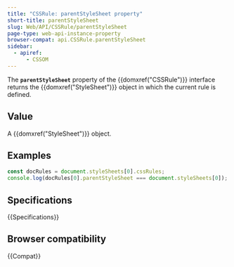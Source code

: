 ```yaml
---
title: "CSSRule: parentStyleSheet property"
short-title: parentStyleSheet
slug: Web/API/CSSRule/parentStyleSheet
page-type: web-api-instance-property
browser-compat: api.CSSRule.parentStyleSheet
sidebar:
  - apiref:
      - CSSOM
---
```


The **`parentStyleSheet`** property of the
{{domxref("CSSRule")}} interface returns the {{domxref("StyleSheet")}} object in which
the current rule is defined.

## Value

A {{domxref("StyleSheet")}} object.

## Examples

```js
const docRules = document.styleSheets[0].cssRules;
console.log(docRules[0].parentStyleSheet === document.styleSheets[0]); // returns true
```

## Specifications

{{Specifications}}

## Browser compatibility

{{Compat}}
